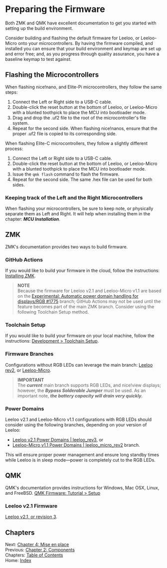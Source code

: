 # Preparing the Firmware
Both ZMK and QMK have excellent documentation to get you started with setting up the build environment.

Consider building and flashing the default firmware for Leeloo, or Leeloo-Micro onto your microcontrollers.  By having the firmware compiled, and installed you can ensure that your build environment and keymap are set up and error free; and, as you progress through quality assurance, you have a baseline keymap to test against.

## Flashing the Microcontrollers
When flashing nice!nano, and Elite-Pi microcontrollers, they follow the same steps:

1. Connect the Left or Right side to a USB-C cable.
2. Double-click the reset button at the bottom of Leeloo, or Leeloo-Micro with a blunted toothpick to place the MCU into bootloader mode.
3. Drag and drop the .uf2 file to the root of the microcontroller's file system.
4. Repeat for the second side.  When flashing nice!nanos, ensure that the proper .uf2 file is copied to its corresponding side.


When flashing Elite-C microcontrollers, they follow a slightly different process:

1. Connect the Left or Right side to a USB-C cable.
2. Double-click the reset button at the bottom of Leeloo, or Leeloo-Micro with a blunted toothpick to place the MCU into bootloader mode.
3. Issue the `qmk flash` command to flash the firmware.
4. Repeat for the second side.  The same .hex file can be used for both sides.


### Keeping track of the Left and the Right Microcontrollers
When flashing your microcontrollers, be sure to keep note, or physically separate them as Left and Right.  It will help when installing them in the chapter: ***MCU Installation***.

## ZMK
ZMK's documentation provides two ways to build firmware.

### GitHub Actions
If you would like to build your firmware in the cloud, follow the instructions: 
[Installing ZMK](https://zmk.dev/docs/user-setup).

> **NOTE** \
> Because the firmware for Leeloo v2.1 and Leeloo-Micro v1.1 are based on the [Experimental: Automatic power domain handling for displays/RGB #1775](https://github.com/zmkfirmware/zmk/pull/1775) branch; GitHub Actions may not be used until the feature becomes part of the main ZMK branch.  Consider using the following Toolchain Setup method.

### Toolchain Setup
If you would like to build your firmware on your local machine, follow the instructions: [Development > Toolchain Setup](https://zmk.dev/docs/development/setup).

### Firmware Branches
Configurations without RGB LEDs can leverage the main branch:
[Leeloo rev2](https://github.com/zmkfirmware/zmk/tree/main/app/boards/shields/leeloo), or [Leeloo-Micro](https://github.com/zmkfirmware/zmk/tree/main/app/boards/shields/leeloo_micro).

> **IMPORTANT** \
> The ***current*** main branch supports RGB LEDs, and nice!view displays; however, the ***Bypass Solderable Jumper*** must be used.  As an important note, ***the battery capacity will drain very quickly.***

### Power Domains
Leeloo v2.1 and Leeloo-Micro v1.1 configurations with RGB LEDs should consider using the following branches, depending on your version of Leeloo:

* [Leeloo v2.1 Power Domains | leeloo_rev3](https://github.com/ClicketySplit/zmk/tree/leeloo_v2.1_power_domain/app/boards/shields/leeloo), or
* [Leeloo-Micro v1.1 Power Domains | leeloo_micro_rev2](https://github.com/ClicketySplit/zmk/tree/leeloo_micro_v1.1_power_domain/app/boards/shields/leeloo_micro) branch.

This will ensure proper power management and ensure long standby times while Leeloo is in sleep mode—power is completely cut to the RGB LEDs.


## QMK
QMK's documentation provides instructions for Windows, Mac OSX, Linux, and FreeBSD.
[QMK Firmware: Tutorial > Setup](https://docs.qmk.fm/#/newbs_getting_started)

### Leeloo v2.1 Firmware
[Leeloo v2.1, or revision 3](https://github.com/qmk/qmk_firmware/tree/master/keyboards/clickety_split/leeloo).

## Chapters
Next: [Chapter 4: Mise en place](4-Mise-en-place.md) \
Previous: [Chapter 2: Components](2-Components.md) \
Chapters: [Table of Contents](README.md) \
Home: [Index](/README.md)
